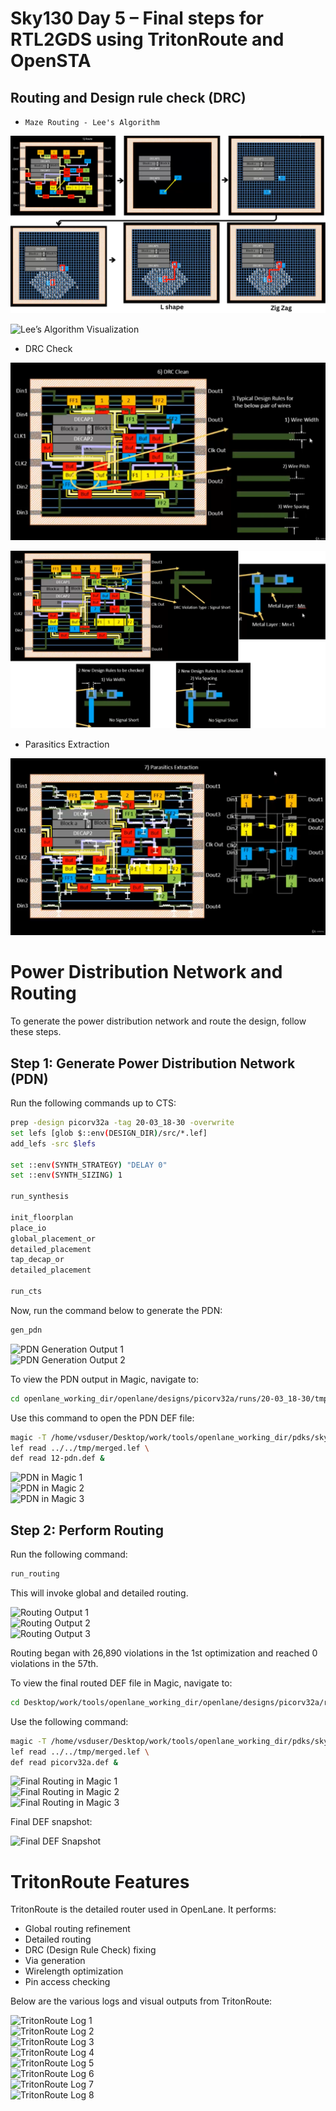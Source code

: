 # Sky130 Day 5 – Final steps for RTL2GDS using TritonRoute and OpenSTA

## Routing and Design rule check (DRC)

- `Maze Routing - Lee's Algorithm`

![Maze Routing Grid](screenshots/Maze_Routing_Grid.png)

![Lee’s Algorithm Visualization](screenshots/Lee’s_Algorithm_Visualization.png)

- DRC Check

![DRC Error Report](screenshots/DRC.png)

![Magic DRC Screen](screenshots/Magic.png)

- Parasitics Extraction

![Parasitic Extraction Output](screenshots/Parasitic.png)


# Power Distribution Network and Routing

To generate the power distribution network and route the design, follow these steps.

## Step 1: Generate Power Distribution Network (PDN)

Run the following commands up to CTS:

```bash
prep -design picorv32a -tag 20-03_18-30 -overwrite
set lefs [glob $::env(DESIGN_DIR)/src/*.lef]
add_lefs -src $lefs

set ::env(SYNTH_STRATEGY) "DELAY 0"
set ::env(SYNTH_SIZING) 1

run_synthesis

init_floorplan
place_io
global_placement_or
detailed_placement
tap_decap_or
detailed_placement

run_cts
```

Now, run the command below to generate the PDN:

```bash
gen_pdn
```

![PDN Generation Output 1](../images/196.png)  
![PDN Generation Output 2](../images/197.png)

To view the PDN output in Magic, navigate to:

```bash
cd openlane_working_dir/openlane/designs/picorv32a/runs/20-03_18-30/tmp/floorplan/
```

Use this command to open the PDN DEF file:

```bash
magic -T /home/vsduser/Desktop/work/tools/openlane_working_dir/pdks/sky130A/libs.tech/magic/sky130A.tech \
lef read ../../tmp/merged.lef \
def read 12-pdn.def &
```

![PDN in Magic 1](../images/193.png)  
![PDN in Magic 2](../images/194.png)  
![PDN in Magic 3](../images/195.png)

## Step 2: Perform Routing

Run the following command:

```bash
run_routing
```

This will invoke global and detailed routing.

![Routing Output 1](../images/198.png)  
![Routing Output 2](../images/199.png)  
![Routing Output 3](../images/200.png)

Routing began with 26,890 violations in the 1st optimization and reached 0 violations in the 57th.

To view the final routed DEF file in Magic, navigate to:

```bash
cd Desktop/work/tools/openlane_working_dir/openlane/designs/picorv32a/runs/20-03_18-30/results/routing/
```

Use the following command:

```bash
magic -T /home/vsduser/Desktop/work/tools/openlane_working_dir/pdks/sky130A/libs.tech/magic/sky130A.tech \
lef read ../../tmp/merged.lef \
def read picorv32a.def &
```

![Final Routing in Magic 1](../images/201.png)  
![Final Routing in Magic 2](../images/202.png)  
![Final Routing in Magic 3](../images/203.png)

Final DEF snapshot:

![Final DEF Snapshot](../images/picorv32a.def.png)


# TritonRoute Features

TritonRoute is the detailed router used in OpenLane. It performs:

- Global routing refinement
- Detailed routing
- DRC (Design Rule Check) fixing
- Via generation
- Wirelength optimization
- Pin access checking

Below are the various logs and visual outputs from TritonRoute:

![TritonRoute Log 1](../images/204.png)  
![TritonRoute Log 2](../images/205.png)  
![TritonRoute Log 3](../images/206.png)  
![TritonRoute Log 4](../images/207.png)  
![TritonRoute Log 5](../images/208.png)  
![TritonRoute Log 6](../images/209.png)  
![TritonRoute Log 7](../images/210.png)  
![TritonRoute Log 8](../images/211.png)


